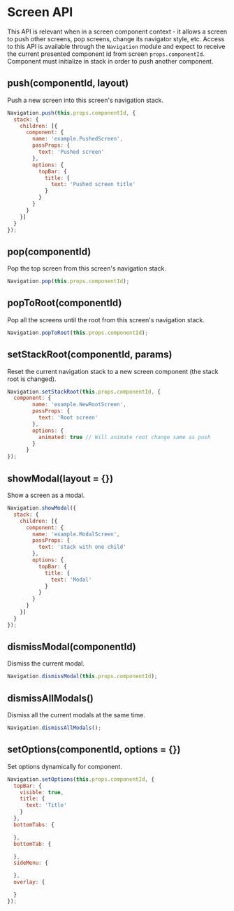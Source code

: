 # Screen API

This API is relevant when in a screen component context - it allows a screen to push other screens, pop screens, change its navigator style, etc. Access to this API is available through the `Navigation` module and expect to receive the current presented component id from screen `props.componentId`.
Component must initialize in stack in order to push another component.

## push(componentId, layout)

Push a new screen into this screen's navigation stack.

```js
Navigation.push(this.props.componentId, {
  stack: {
    children: [{
      component: {
        name: 'example.PushedScreen',
        passProps: {
          text: 'Pushed screen'
        },
        options: {
          topBar: {
            title: {
              text: 'Pushed screen title'
            }
          }
        }
      }
    }]
  }
});
```

## pop(componentId)

Pop the top screen from this screen's navigation stack.

```js
Navigation.pop(this.props.componentId);
```

## popToRoot(componentId)

Pop all the screens until the root from this screen's navigation stack.

```js
Navigation.popToRoot(this.props.componentId);
```

## setStackRoot(componentId, params)

Reset the current navigation stack to a new screen component (the stack root is changed).

```js
Navigation.setStackRoot(this.props.componentId, {
  component: {
        name: 'example.NewRootScreen',
        passProps: {
          text: 'Root screen'
        },
        options: {
          animated: true // Will animate root change same as push
        }
      }
});
```

## showModal(layout = {})

Show a screen as a modal.

```js
Navigation.showModal({
  stack: {
    children: [{
      component: {
        name: 'example.ModalScreen',
        passProps: {
          text: 'stack with one child'
        },
        options: {
          topBar: {
            title: {
              text: 'Modal'
            }
          }
        }
      }
    }]
  }
});
```

## dismissModal(componentId)

Dismiss the current modal.

```js
Navigation.dismissModal(this.props.componentId);
```

## dismissAllModals()

Dismiss all the current modals at the same time.

```js
Navigation.dismissAllModals();
```

<!-- ## handleDeepLink(params = {})

Trigger a deep link within the app. See [deep links](https://wix.github.io/react-native-navigation/#/deep-links) for more details about how screens can listen for deep link events.

```js
this.props.navigator.handleDeepLink({
  link: "chats/2349823023" // the link string (required)
});
```

> `handleDeepLink` can also be called statically:
```js
  import {Navigation} from 'react-native-navigation';
  Navigation.handleDeepLink(...);
``` -->

## setOptions(componentId, options = {})

Set options dynamically for component.

```js
Navigation.setOptions(this.props.componentId, {
  topBar: {
    visible: true,
    title: {
      text: 'Title'
    }
  },
  bottomTabs: {

  },
  bottomTab: {

  },
  sideMenu: {

  },
  overlay: {

  }
});
```

<!-- ## toggleDrawer(params = {})

Toggle the side menu drawer assuming you have one in your app.

```js
this.props.navigator.toggleDrawer({
  side: 'left', // the side of the drawer since you can have two, 'left' / 'right'
  animated: true, // does the toggle have transition animation or does it happen immediately (optional)
  to: 'open' // optional, 'open' = open the drawer, 'closed' = close it, missing = the opposite of current state
});
``` -->


<!-- ## setOnNavigatorEvent(callback)

Set a handler for navigator events (like nav button press). This would normally go in your component constructor.
Can not be used in conjuction with `addOnNavigatorEvent`.

```js
// this.onNavigatorEvent will be our handler
this.props.navigator.setOnNavigatorEvent(this.onNavigatorEvent.bind(this));
```

## addOnNavigatorEvent(callback)

Add a handler for navigator events (like nav button press). This would normally go in your component constructor.
If you choose to use `addOnNavigatorEvent` instead of `setOnNavigatorEvent` you will be able to add multiple handlers.
Bear in mind that you can't use both `addOnNavigatorEvent` and `setOnNavigatorEvent`.
`addOnNavigatorEvent` returns a function, that once called will remove the registered handler. -->

<!-- # Screen Visibility

`const isVisible = await this.props.navigator.screenIsCurrentlyVisible()`

## Listen visibility events in onNavigatorEvent handler

```js
export default class ExampleScreen extends Component {
  constructor(props) {
    super(props);
    this.props.navigator.setOnNavigatorEvent(this.onNavigatorEvent.bind(this));
  }
  onNavigatorEvent(event) {
    switch(event.id) {
      case 'willAppear':
       break;
      case 'didAppear':
        break;
      case 'willDisappear':
        break;
      case 'didDisappear':
        break;
      case 'willCommitPreview':
        break;
    }
  }
}
```

## Listen to visibility events globally

```js
import {ScreenVisibilityListener as RNNScreenVisibilityListener} from 'react-native-navigation';

export class ScreenVisibilityListener {

  constructor() {
    this.listener = new RNNScreenVisibilityListener({
      didAppear: ({screen, startTime, endTime, commandType}) => {
        console.log('screenVisibility', `Screen ${screen} displayed in ${endTime - startTime} millis after [${commandType}]`);
      }
    });
  }

  register() {
    this.listener.register();
  }

  unregister() {
    if (this.listener) {
      this.listener.unregister();
      this.listener = null;
    }
  }
}
```

# Listening to tab selected events
In order to listen to `bottomTabSelected` event, set an `onNavigatorEventListener` on screens that are pushed to BottomTab. The event is dispatched to the top most screen pushed to the selected tab's stack.

```js
export default class ExampleScreen extends Component {
  constructor(props) {
    super(props);
    this.props.navigator.setOnNavigatorEvent(this.onNavigatorEvent.bind(this));
  }

  onNavigatorEvent(event) {
	if (event.id === 'bottomTabSelected') {
	  console.log('Tab selected!');
	}
	if (event.id === 'bottomTabReselected') {
	  console.log('Tab reselected!');
	}
  }
}
```

# Peek and pop (3D touch)

react-native-navigation supports the [Peek and pop](
https://developer.apple.com/library/content/documentation/UserExperience/Conceptual/Adopting3DTouchOniPhone/#//apple_ref/doc/uid/TP40016543-CH1-SW3) feature by setting a react view reference as a `previewView` parameter when doing a push, more options are available in the `push` section.

You can define actions and listen for interactions on the pushed screen with the `PreviewActionPress` event.

Previewed screens will have the prop `isPreview` that can be used to render different things when the screen is in the "Peek" state and will then recieve a navigator event of `willCommitPreview` when in the "Pop" state. -->